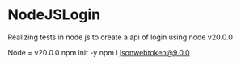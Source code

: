 # NodeJSLogin
Realizing tests in node js to create a api of login using node v20.0.0

Node = v20.0.0
npm init -y
npm i jsonwebtoken@9.0.0